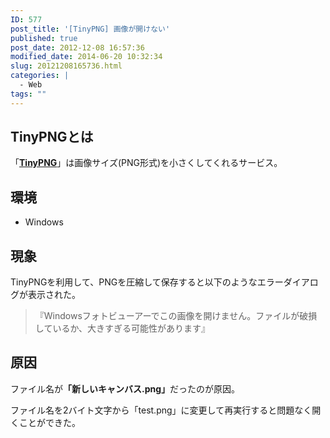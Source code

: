 ```yaml
---
ID: 577
post_title: '[TinyPNG] 画像が開けない'
published: true
post_date: 2012-12-08 16:57:36
modified_date: 2014-06-20 10:32:34
slug: 20121208165736.html
categories: |
  - Web
tags: ""
---
```

<!--more-->
## TinyPNGとは

「<a href="http://tinypng.org/"><b>TinyPNG</b></a>」は画像サイズ(PNG形式)を小さくしてくれるサービス。

## 環境
* Windows 

## 現象
TinyPNGを利用して、PNGを圧縮して保存すると以下のようなエラーダイアログが表示された。

> <span class="text-danger">『Windowsフォトビューアーでこの画像を開けません。ファイルが破損しているか、大きすぎる可能性があります』</span>

## 原因
ファイル名が<b>「新しいキャンバス.png」</b>だったのが原因。

ファイル名を2バイト文字から「test.png」に変更して再実行すると問題なく開くことができた。
